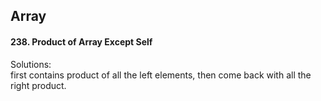 ## Array
#### 238. Product of Array Except Self
Solutions:  
first contains product of all the left elements, then come back with all the right product.  


